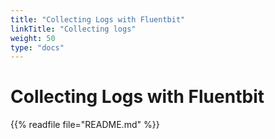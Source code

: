 ```yaml
---
title: "Collecting Logs with Fluentbit"
linkTitle: "Collecting logs"
weight: 50
type: "docs"
---
```


# Collecting Logs with Fluentbit

{{% readfile file="README.md" %}}
